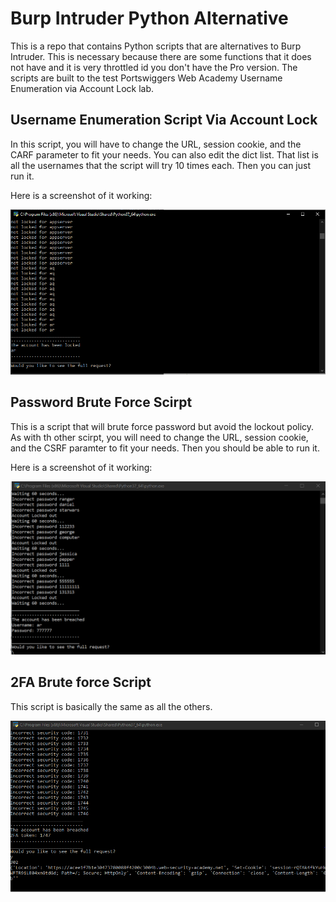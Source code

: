 # Burp Intruder Python Alternative

This is a repo that contains Python scripts that are alternatives to Burp Intruder. This is necessary because there are some functions that it does not have and it is very throttled id you don't have the Pro version. The scripts are built to the test Portswiggers Web Academy Username Enumeration via Account Lock lab. 

## Username Enumeration Script Via Account Lock

In this script, you will have to change the URL, session cookie, and the CARF parameter to fit your needs. You can also edit the dict list. That list is all the usernames that the script will try 10 times each. Then you can just run it. 

Here is a screenshot of it working:

![Screenshot](Username_Enumeration_screenshot.PNG)

## Password Brute Force Scirpt 

This is a script that will brute force password but avoid the lockout policy. As with th other scirpt, you will need to change the URL, session cookie, and the CSRF paramter to fit your needs. Then you should be able to run it.

Here is a screenshot of it working:

![Screenshot2](Password_Brute_Force_Screenshot.PNG)

## 2FA Brute force Script

This script is basically the same as all the others.

![screenshot3](2fa_script.PNG)
